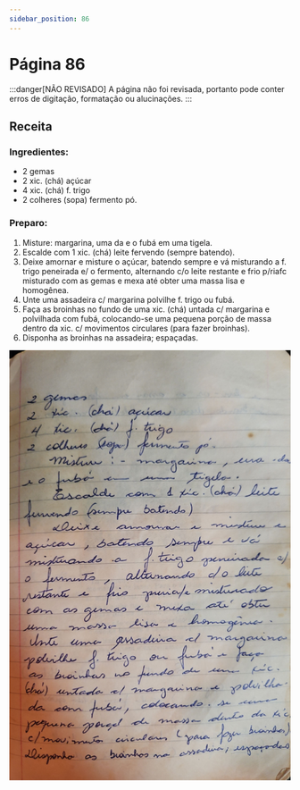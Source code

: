 ```yaml
---
sidebar_position: 86
---
```

# Página 86
:::danger[NÃO REVISADO]
A página não foi revisada, portanto pode conter erros de digitação, formatação ou alucinações.
:::
## Receita

### Ingredientes:

*   2 gemas
*   2 xic. (chá) açúcar
*   4 xic. (chá) f. trigo
*   2 colheres (sopa) fermento pó.

### Preparo:

1.  Misture: margarina, uma da e o fubá em uma tigela.
2.  Escalde com 1 xic. (chá) leite fervendo (sempre batendo).
3.  Deixe amornar e misture o açúcar, batendo sempre e vá misturando a f. trigo peneirada e/ o fermento, alternando c/o leite restante e frio p/riafc misturado com as gemas e mexa até obter uma massa lisa e homogênea.
4.  Unte uma assadeira c/ margarina polvilhe f. trigo ou fubá.
5.  Faça as broinhas no fundo de uma xic. (chá) untada c/ margarina e polvilhada com fubá, colocando-se uma pequena porção de massa dentro da xic. c/ movimentos circulares (para fazer broinhas).
6.  Disponha as broinhas na assadeira; espaçadas.

![imagem base](./images/page_86.png)